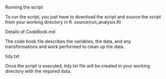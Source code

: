 Running the script

To run the script, you just have to download the script and source the script from your working directory in R.  source(run_analysis.R)

Details of CodeBook.md

The code book file describes the variables, the data, and any transformations and work performed to clean up the data.

tidy.txt

Once the script is executed, tidy.txt file will be created in your working directory with the required data.